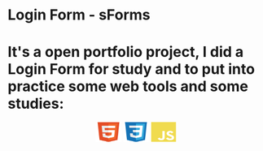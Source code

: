 # Login Form - sForms
<h1> It's a open portfolio project, I did a Login Form for study and to put into practice some web tools and some studies:</h1>

<div style="display: inline_block" align="center">
      <img align="center" alt="forms-HTML"  height="40"  width="50"  src="https://raw.githubusercontent.com/devicons/devicon/master/icons/html5/html5-original.svg">
      <img align="center" alt="forms-CSS"   height="40"  width="50"  src="https://raw.githubusercontent.com/devicons/devicon/master/icons/css3/css3-original.svg">
      <img align="center" alt="forms-Js"    height="40"  width="50"  src="https://raw.githubusercontent.com/devicons/devicon/master/icons/javascript/javascript-plain.svg">
</div>